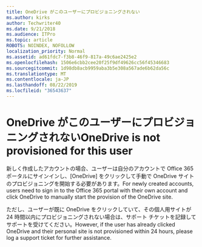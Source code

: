 ```yaml
---
title: OneDrive がこのユーザーにプロビジョニングされない
ms.author: kirks
author: Techwriter40
ms.date: 9/21/2018
ms.audience: ITPro
ms.topic: article
ROBOTS: NOINDEX, NOFOLLOW
localization_priority: Normal
ms.assetid: ad61fdc7-f3b8-46f9-817a-49c6ae2425e2
ms.openlocfilehash: 1506e6cbb2cee20f25f9df49626cc56f45346683
ms.sourcegitcommit: 1d98db8acb9959aba3b5e308a567ade6b62da56c
ms.translationtype: MT
ms.contentlocale: ja-JP
ms.lasthandoff: 08/22/2019
ms.locfileid: "36543637"
---
```

# <a name="onedrive-is-not-provisioned-for-this-user"></a><span data-ttu-id="62555-102">OneDrive がこのユーザーにプロビジョニングされない</span><span class="sxs-lookup"><span data-stu-id="62555-102">OneDrive is not provisioned for this user</span></span>

<span data-ttu-id="62555-103">新しく作成したアカウントの場合、ユーザーは自分のアカウントで Office 365 ポータルにサインインし、[OneDrive] をクリックして手動で OneDrive サイトのプロビジョニングを開始する必要があります。</span><span class="sxs-lookup"><span data-stu-id="62555-103">For newly created accounts, users need to sign in to the Office 365 portal with their own account and click OneDrive to manually start the provision of the OneDrive site.</span></span>
  
<span data-ttu-id="62555-104">ただし、ユーザーが既に OneDrive をクリックしていて、その個人用サイトが 24 時間以内にプロビジョニングされない場合は、サポート チケットを記録してサポートを受けてください。</span><span class="sxs-lookup"><span data-stu-id="62555-104">However, if the user has already clicked OneDrive and their personal site is not provisioned within 24 hours, please log a support ticket for further assistance.</span></span>
  

